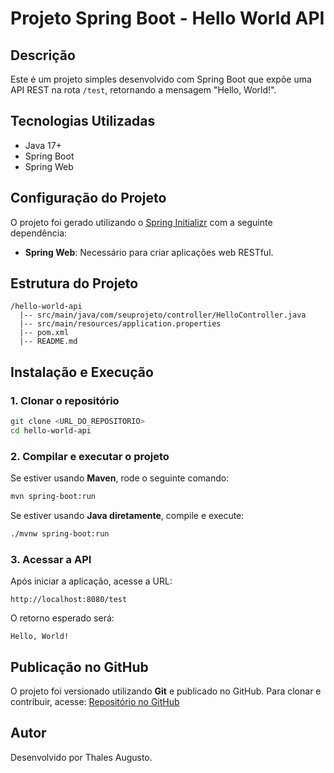 # Projeto Spring Boot - Hello World API

## Descrição
Este é um projeto simples desenvolvido com Spring Boot que expõe uma API REST na rota `/test`, retornando a mensagem "Hello, World!".

## Tecnologias Utilizadas
- Java 17+
- Spring Boot
- Spring Web

## Configuração do Projeto
O projeto foi gerado utilizando o [Spring Initializr](https://start.spring.io/) com a seguinte dependência:
- **Spring Web**: Necessário para criar aplicações web RESTful.

## Estrutura do Projeto
```
/hello-world-api
  |-- src/main/java/com/seuprojeto/controller/HelloController.java
  |-- src/main/resources/application.properties
  |-- pom.xml
  |-- README.md
```

## Instalação e Execução
### 1. Clonar o repositório
```sh
git clone <URL_DO_REPOSITORIO>
cd hello-world-api
```

### 2. Compilar e executar o projeto
Se estiver usando **Maven**, rode o seguinte comando:
```sh
mvn spring-boot:run
```
Se estiver usando **Java diretamente**, compile e execute:
```sh
./mvnw spring-boot:run
```

### 3. Acessar a API
Após iniciar a aplicação, acesse a URL:
```
http://localhost:8080/test
```
O retorno esperado será:
```
Hello, World!
```

## Publicação no GitHub
O projeto foi versionado utilizando **Git** e publicado no GitHub.
Para clonar e contribuir, acesse:
[Repositório no GitHub](<URL_DO_REPOSITORIO>)

## Autor
Desenvolvido por Thales Augusto.

